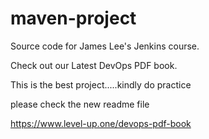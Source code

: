# maven-project
Source code for James Lee's Jenkins course.

Check out our Latest DevOps PDF book.



This is the best project.....kindly do practice


please check the new readme file

https://www.level-up.one/devops-pdf-book
